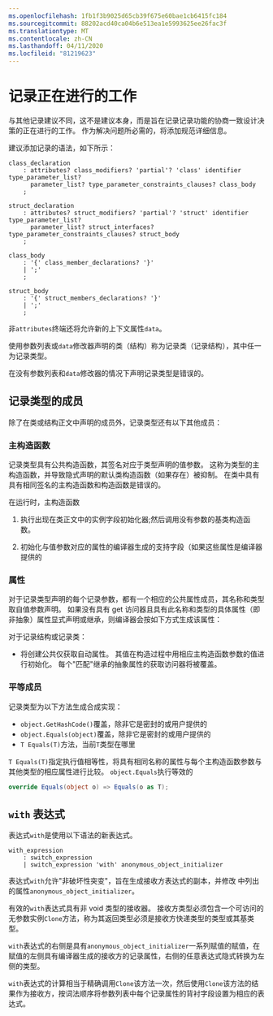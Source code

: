 ```yaml
---
ms.openlocfilehash: 1fb1f3b9025d65cb39f675e60bae1cb6415fc184
ms.sourcegitcommit: 88202acd40ca04b6e513ea1e5993625ee26fac3f
ms.translationtype: MT
ms.contentlocale: zh-CN
ms.lasthandoff: 04/11/2020
ms.locfileid: "81219623"
---
```

# <a name="records-work-in-progress"></a>记录正在进行的工作

与其他记录建议不同，这不是建议本身，而是旨在记录记录功能的协商一致设计决策的正在进行的工作。 作为解决问题所必需的，将添加规范详细信息。

建议添加记录的语法，如下所示：

```antlr
class_declaration
    : attributes? class_modifiers? 'partial'? 'class' identifier type_parameter_list?
      parameter_list? type_parameter_constraints_clauses? class_body
    ;

struct_declaration
    : attributes? struct_modifiers? 'partial'? 'struct' identifier type_parameter_list?
      parameter_list? struct_interfaces? type_parameter_constraints_clauses? struct_body
    ;

class_body
    : '{' class_member_declarations? '}'
    | ';'
    ;

struct_body
    : '{' struct_members_declarations? '}'
    | ';'
    ;
```

非`attributes`终端还将允许新的上下文属性`data`。

使用参数列表或`data`修改器声明的类（结构）称为记录类（记录结构），其中任一为记录类型。

在没有参数列表和`data`修改器的情况下声明记录类型是错误的。

## <a name="members-of-a-record-type"></a>记录类型的成员

除了在类或结构正文中声明的成员外，记录类型还有以下其他成员：

### <a name="primary-constructor"></a>主构造函数

记录类型具有公共构造函数，其签名对应于类型声明的值参数。 这称为类型的主构造函数，并导致隐式声明的默认类构造函数（如果存在）被抑制。 在类中具有具有相同签名的主构造函数和构造函数是错误的。

在运行时，主构造函数

1. 执行出现在类正文中的实例字段初始化器;然后调用没有参数的基类构造函数。

1. 初始化与值参数对应的属性的编译器生成的支持字段（如果这些属性是编译器提供的

### <a name="properties"></a>属性

对于记录类型声明的每个记录参数，都有一个相应的公共属性成员，其名称和类型取自值参数声明。 如果没有具有 get 访问器且具有此名称和类型的具体属性（即非抽象）属性显式声明或继承，则编译器会按如下方式生成该属性：

对于记录结构或记录类：

* 将创建公共仅获取自动属性。 其值在构造过程中用相应主构造函数参数的值进行初始化。 每个"匹配"继承的抽象属性的获取访问器将被覆盖。

### <a name="equality-members"></a>平等成员

记录类型为以下方法生成合成实现：

* `object.GetHashCode()`覆盖，除非它是密封的或用户提供的
* `object.Equals(object)`覆盖，除非它是密封的或用户提供的
* `T Equals(T)`方法，当前`T`类型在哪里

`T Equals(T)`指定执行值相等性，将具有相同名称的属性与每个主构造函数参数与其他类型的相应属性进行比较。
`object.Equals`执行等效的

```C#
override Equals(object o) => Equals(o as T);
```

## <a name="with-expression"></a>`with` 表达式

表达式`with`是使用以下语法的新表达式。

```antlr
with_expression
    : switch_expression
    | switch_expression 'with' anonymous_object_initializer
```

表达式`with`允许"非破坏性突变"，旨在生成接收方表达式的副本，并修改 中列出的属性`anonymous_object_initializer`。

有效的`with`表达式具有非 void 类型的接收器。 接收方类型必须包含一个可访问的无参数实例`Clone`方法，称为其返回类型必须是接收方快递类型的类型或其基类型。

`with`表达式的右侧是具有`anonymous_object_initializer`一系列赋值的赋值，在赋值的左侧具有编译器生成的接收方的记录属性，右侧的任意表达式隐式转换为左侧的类型。

`with`表达式的计算相当于精确调用`Clone`该方法一次，然后使用`Clone`该方法的结果作为接收方，按词法顺序将参数列表中每个记录属性的背衬字段设置为相应的表达式。
